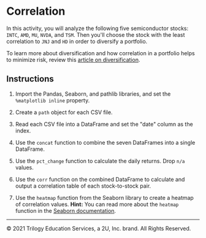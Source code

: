 # Correlation

In this activity, you will analyze the following five semiconductor stocks: `INTC`, `AMD`, `MU`, `NVDA`, and `TSM`. Then you'll choose the stock with the least correlation to `JNJ` and `HD` in order to diversify a portfolio. 

To learn more about diversification and how correlation in a portfolio helps to minimize risk, review this [article on diversification](https://www.investopedia.com/terms/d/diversification.asp).

## Instructions

1. Import the Pandas, Seaborn, and pathlib libraries, and set the `%matplotlib inline` property.

2. Create a `path` object for each CSV file.

3. Read each CSV file into a DataFrame and set the "date" column as the index.

4. Use the `concat` function to combine the seven DataFrames into a single DataFrame. 

5. Use the `pct_change` function to calculate the daily returns. Drop `n/a` values. 

6. Use the `corr` function on the combined DataFrame to calculate and output a correlation table of each stock-to-stock pair.

7. Use the `heatmap` function from the Seaborn library to create a heatmap of correlation values. **Hint:** You can read more about the `heatmap` function in the [Seaborn documentation](https://seaborn.pydata.org/generated/seaborn.heatmap.html#seaborn.heatmap).

---

© 2021 Trilogy Education Services, a 2U, Inc. brand. All Rights Reserved.
